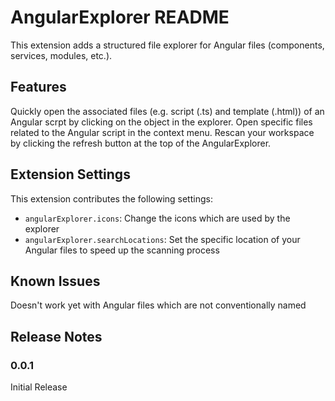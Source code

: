 # AngularExplorer README

This extension adds a structured file explorer for Angular files (components, services, modules, etc.).

## Features

Quickly open the associated files (e.g. script (.ts) and template (.html)) of an Angular scrpt by clicking on the object in the explorer.
Open specific files related to the Angular script in the context menu.
Rescan your workspace by clicking the refresh button at the top of the AngularExplorer.

## Extension Settings

This extension contributes the following settings:

* `angularExplorer.icons`: Change the icons which are used by the explorer
* `angularExplorer.searchLocations`: Set the specific location of your Angular files to speed up the scanning process

## Known Issues

Doesn't work yet with Angular files which are not conventionally named

## Release Notes

### 0.0.1

Initial Release